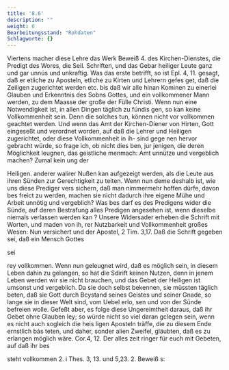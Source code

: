 ```yaml
---
title: '8.6'
description: ""
weight: 6
Bearbeitungsstand: "Rohdaten"
Schlagworte: {}
---
```

<!-- Seite 349 -->

Viertens macher diese Lehre das Werk Beweiß 4. des Kirchen-Dienstes, die Predigt des Wores, die Seil. Schriften, und das Gebar heiliger Leute ganz und gar unnús und unkraftig. Was das erste betrifft, so ist Epl. 4, 11. gesagt, daß er etliche zu Aposteln, etliche zu Kirten und Lehrern gefes get, daß die Zeiligen zugerichtet werden etc. bis daß wir alle hinan Kominen zu einerlei Glauben und Erkenntnis des Sobns Gottes, und ein vollkommener Mann werden, zu dem Maasse der große der Fülle Christi. Wenn nun eine Notwendigkeit ist, in allen Dingen täglich zu fündis gen, so kan keine Vollkommenheit sein. Denn die solches tun, können nicht vor vollkommen geachtet werden. Und wenn das Amt der Kirchen-Diener von Hirten, Gott eingeseßt und verordnet worden, auf daß die Lehrer und Heiligen zugerichtet, oder diese Vollkommenheit in ih- sind gege nen hervor gebracht würde, so frage ich, ob nicht dies ben, jur jenigen, die deren Möglichkeit leugnen, das geistliche menmach: Amt unnütze und vergeblich machen? Zumal kein ung der

Heiligen. anderer walirer Nußen kan aufgezeigt werden, als die Leute aus ihren Sünden zur Gerechtigkeit zu teiten. Wenn nun deme deshalb ist, wie uns diese Prediger vers sichern, daß man nimmermehr hoffen dürfe, davon bes freict zu werden, machen sie nicht dadurch ihre eigene Mühe und Arbeit unnötig und vergeblich? Was bes darf es des Predigens wider die Sünde, auf deren Bestrafung alles Predigen angesehen ist, wenn dieselbe niemals verlassen werden kan ? Unsere Widersader erheben die Schrift mit Worten, und maden von ih, rer Nutzbarkeit und Vollkommenheit großes Wesen: Nun versichert und der Apostel, 2 Tim. 3,17. Daß die Schrift gegeben sei, daß ein Mensch Gottes

sei
<!-- Seite 350-->

rey vollkommen. Wenn nun geleugnet wird, daß es möglich sein, in diesem Leben dahin zu gelangen, so hat die Sdirift keinen Nutzen, denn in jenem Leben werden wir sie nicht brauchen, und das Gebet der Heiligen ist umsonst und vergeblich. Da sie doch selbst bekennen, sie müssten täglich beten, daß sie Gott durch Bcystand seines Geistes und seiner Gnade, so lange sie in dieser Welt sind, vom Uebel erlo, sen und von der Sünde befreien wolle. Gefeßt aber, es folge diese Ungereimtheit daraus, daß ihr Gebet ohne Glauben ley; so würde nicht so viel daran gclegen sein, wenn es nicht auch sogleich die heis ligen Aposteln träffe, die zu diesem Ende ernstlich bás teten, und daher, sonder alien Zweifel, gläubten, daß es zu erlangen möglich wäre. Cor.4, 12. Der alles zeit ringer für euch mit Gebeten, auf daß ihr bes

 steht vollkommen 2. i Thes. 3, 13. und 5,23. 2. Beweiß s:


